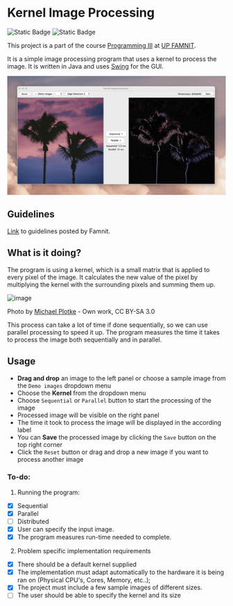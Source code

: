 # Kernel Image Processing

<img alt="Static Badge" src="https://img.shields.io/badge/Graphics-5a3aa1"> <img alt="Static Badge" src="https://img.shields.io/badge/Computing-0c4866">

This project is a part of the course [Programming III](https://prog3.student.famnit.upr.si/) at [UP FAMNIT](https://www.famnit.upr.si/en/).

It is a simple image processing program that uses a kernel to process the image. It is written in Java and uses [Swing](https://docs.oracle.com/javase/tutorial/uiswing/) for the GUI.

![screenshot_cli](https://github.com/urluur/Kernel-Image-Processing/blob/main/img/screenshots/screenshot.jpg?raw=true)

## Guidelines 

[Link](https://prog3.student.famnit.upr.si/#projects/KernelImageProcessing/) to guidelines posted by Famnit.

## What is it doing?

The program is using a kernel, which is a small matrix that is applied to every pixel of the image. It calculates the new value of the pixel by multiplying the kernel with the surrounding pixels and summing them up.

![image](https://upload.wikimedia.org/wikipedia/commons/1/19/2D_Convolution_Animation.gif)

Photo by [Michael Plotke](https://commons.wikimedia.org/w/index.php?curid=24288958) - Own work, CC BY-SA 3.0

This process can take a lot of time if done sequentially, so we can use parallel processing to speed it up. The program measures the time it takes to process the image both sequentially and in parallel.

## Usage

- **Drag and drop** an image to the left panel or choose a sample image from the `Demo images` dropdown menu
- Choose the **Kernel** from the dropdown menu
- Choose `Sequential` or `Parallel` button to start the processing of the image
- Processed image will be visible on the right panel
- The time it took to process the image will be displayed in the according label
- You can **Save** the processed image by clicking the `Save` button on the top right corner
- Click the `Reset` button or drag and drop a new image if you want to process another image

### To-do:

1. Running the program:
  - [x] Sequential
  - [x] Parallel
  - [ ] Distributed
  - [x] User can specify the input image.
  - [x] The program measures run-time needed to complete.

2. Problem specific implementation requirements
  - [x] There should be a default kernel supplied
  - [x] The implementation must adapt automatically to the hardware it is being ran on (Physical CPU's, Cores, Memory, etc..);
  - [x] The project must include a few sample images of different sizes.
  - [ ] The user should be able to specify the kernel and its size

